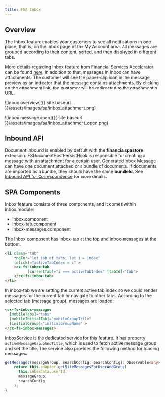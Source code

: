 ```yaml
---
title: FSA Inbox
---
```


## Overview

The Inbox feature enables your customers to see all notifications in one place, that is, on the Inbox page of the My Account area. All messages are grouped according to their content, sorted, and then displayed in different tabs.

More details regarding Inbox feature from Financial Services Accelerator can be found
 [here](https://help.sap.com/viewer/4c33bf189ab9409e84e589295c36d96e/1905/en-US/abe842cac00a4f34a756cd720d4c2288.html).
In addition to that, messages in Inbox can have attachments. The customer will see the paper-clip icon in the message preview as an indicator that the message contains attachments. By clicking on the attachment link, the customer will be redirected to the attachment's URL. 

![inbox overview]({{ site.baseurl }}/assets/images/fsa/inbox_attachment.png)

![inbox message open]({{ site.baseurl }}/assets/images/fsa/inbox_attachment_open.png)

## Inbound API

Document inbound is enabled by default with the **financialspastore** extension. FSDocumentPostPersistHook is responsible for creating a message with an attachment for a certain user. Generated Inbox Message can have one document attached or a bundle of documents. If documents are imported as a bundle, they should have the same **bundleId**. 
See  [Inbound API for Correspondence](https://help.sap.com/viewer/4c33bf189ab9409e84e589295c36d96e/1905/en-US/cfe6ce0fba1e45b88db9e076ec801a61.html?q=fsDocumentPostPersistHook) for more details.

## SPA Components

Inbox feature consists of three components, and it comes within inbox.module:

- inbox.component
- inbox-tab.component
- inbox-messages.component

The Inbox component has inbox-tab at the top and inbox-messages at the bottom.

```html
<li class="tab"
    *ngFor="let tab of tabs; let i = index"
    (click)="activeTabIndex = i" >
    <cx-fs-inbox-tab 
          [currentTab]="i === activeTabIndex" [tabId]="tab">
    </cx-fs-inbox-tab>
</li>
```

In inbox-tab we are setting the current active tab index so we could render messages for the current tab or navigate to other tabs. According to the selected tab (message group), messages are loaded:

```html
<cx-fs-inbox-messages
  [mobileTabs]="tabs"
  [mobileInitialTab]="mobileGroupTitle"
  [initialGroup]="initialGroupName" >
</cx-fs-inbox-messages>
```

InboxService is the dedicated service for this feature. It has property `activeMessageGroupAndTitle`, which is used to fetch active message group and set the title. The service also provides the following method for loading messages:

```typescript
getMessages(messageGroup, searchConfig: SearchConfig): Observable<any> {
    return this.adapter.getSiteMessagesForUserAndGroup(
      this.inboxData.userId,
      messageGroup,
      searchConfig
    );
}
```
